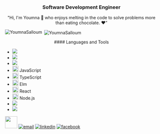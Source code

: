 <h3 align="center">Software Development Engineer</h3> 
<p align="center">
  "Hi, I'm Youmna 👋 who enjoys melting in the code to solve problems more than eating chocolate. ❤️"
</p>
<p><img align="left" src="https://github-readme-stats.vercel.app/api/top-langs?username=YoumnaSalloum&show_icons=true&locale=en&layout=compact" alt="YoumnaSalloum" /></p>

<p>&nbsp;<img align="center" src="https://github-readme-stats.vercel.app/api?username=YoumnaSalloum&show_icons=true&locale=en" alt="YoumnaSalloum" /></p>


<p align="center">
#### Languages and Tools

- <img src="https://cdn.jsdelivr.net/gh/devicons/devicon@latest/icons/go/go-original-wordmark.svg" />
- <img src="https://cdn.jsdelivr.net/gh/devicons/devicon@latest/icons/java/java-original-wordmark.svg" />
- <img src="https://cdn.jsdelivr.net/gh/devicons/devicon@latest/icons/grpc/grpc-plain.svg" />
- <img width="20px" src="https://cdn.jsdelivr.net/gh/devicons/devicon/icons/javascript/javascript-original.svg" /> JavaScript
- <img width="20px" src="https://cdn.jsdelivr.net/gh/devicons/devicon/icons/typescript/typescript-original.svg" /> TypeScript
- <img width="20px" src="https://cdn.jsdelivr.net/gh/devicons/devicon/icons/elm/elm-original.svg" /> Elm
- <img width="20px" src="https://cdn.jsdelivr.net/gh/devicons/devicon/icons/react/react-original.svg" /> React
- <img width="20px" src="https://cdn.jsdelivr.net/gh/devicons/devicon/icons/nodejs/nodejs-original.svg" /> Node.js
-  <img src="https://cdn.jsdelivr.net/gh/devicons/devicon@latest/icons/mongodb/mongodb-original-wordmark.svg" />
-  <img src="https://cdn.jsdelivr.net/gh/devicons/devicon@latest/icons/mysql/mysql-plain-wordmark.svg" />
          
</p>

<img src="https://raw.githubusercontent.com/innng/innng/master/assets/kyubey.gif" height="40" />
<a href="mailto:youmna61998@gmail.com"><img src="https://img.icons8.com/color/96/000000/gmail.png" alt="email"/></a>
<a href="https://www.linkedin.com/in/youmna-salloum/"><img src="https://img.icons8.com/color/96/000000/linkedin.png" alt="linkedin"/></a>
<a href="https://www.facebook.com/youmna.saloum.3"><img src="https://img.icons8.com/color/96/000000/facebook.png" alt="facebook"/></a>
